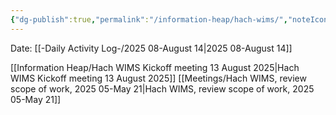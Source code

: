 ```yaml
---
{"dg-publish":true,"permalink":"/information-heap/hach-wims/","noteIcon":"","created":"2025-08-14T14:08:35.369-05:00"}
---
```


Date: [[-Daily Activity Log-/2025 08-August 14\|2025 08-August 14]]

[[Information Heap/Hach WIMS Kickoff meeting 13 August 2025\|Hach WIMS Kickoff meeting 13 August 2025]]
[[Meetings/Hach WIMS, review scope of work, 2025 05-May 21\|Hach WIMS, review scope of work, 2025 05-May 21]]
